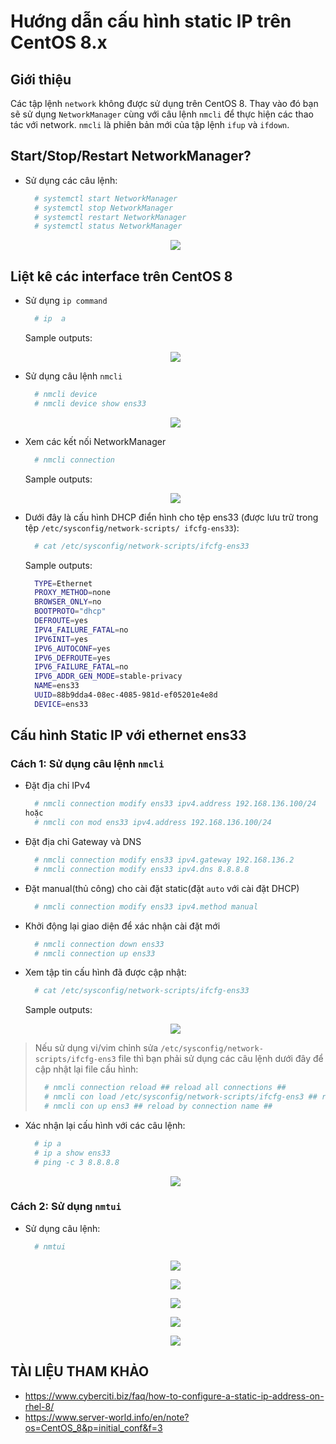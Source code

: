 # Hướng dẫn cấu hình static IP trên CentOS 8.x  


## Giới thiệu  
  Các tập lệnh `network` không được sử dụng trên CentOS 8. Thay vào đó bạn sẽ sử dụng `NetworkManager` cùng với câu lệnh `nmcli` để thực hiện các thao tác với network. `nmcli` là phiên bản mới của tập lệnh `ifup` và `ifdown`.  

## Start/Stop/Restart NetworkManager?
- Sử dụng các câu lệnh:  
  ```sh
    # systemctl start NetworkManager
    # systemctl stop NetworkManager
    # systemctl restart NetworkManager
    # systemctl status NetworkManager
  ```

  <p align="center"><img src="../../images/Centos8/network/1.png"></p>

## Liệt kê các interface trên CentOS 8
- Sử dụng `ip command`  

  ```sh
    # ip  a
  ```

  Sample outputs:

  <p align="center"><img src="../../images/Centos8/network/2.png"></p>

- Sử dụng câu lệnh `nmcli`  

  ```sh
    # nmcli device
    # nmcli device show ens33
  ```

  <p align="center"><img src="../../images/Centos8/network/3.png"></p>  

- Xem các kết nối NetworkManager  
  ```sh
    # nmcli connection
  ```  

  Sample outputs:

  <p align="center"><img src="../../images/Centos8/network/4.png"></p>

- Dưới đây là cấu hình DHCP điển hình cho tệp ens33 (được lưu trữ trong tệp `/etc/sysconfig/network-scripts/ ifcfg-ens33`): 

  ```sh
    # cat /etc/sysconfig/network-scripts/ifcfg-ens33
  ```  

  Sample outputs:

  ```sh
    TYPE=Ethernet
    PROXY_METHOD=none
    BROWSER_ONLY=no
    BOOTPROTO="dhcp"
    DEFROUTE=yes
    IPV4_FAILURE_FATAL=no
    IPV6INIT=yes
    IPV6_AUTOCONF=yes
    IPV6_DEFROUTE=yes
    IPV6_FAILURE_FATAL=no
    IPV6_ADDR_GEN_MODE=stable-privacy
    NAME=ens33
    UUID=88b9dda4-08ec-4085-981d-ef05201e4e8d
    DEVICE=ens33
  ```

## Cấu hình Static IP với ethernet ens33  
### Cách 1: Sử dụng câu lệnh `nmcli`  
- Đặt địa chỉ IPv4
  ```sh
    # nmcli connection modify ens33 ipv4.address 192.168.136.100/24
  hoặc  
    # nmcli con mod ens33 ipv4.address 192.168.136.100/24
  ```

- Đặt địa chỉ Gateway và DNS
  ```sh
    # nmcli connection modify ens33 ipv4.gateway 192.168.136.2
    # nmcli connection modify ens33 ipv4.dns 8.8.8.8
  ```

- Đặt manual(thủ công) cho cài đặt static(đặt `auto` với cài đặt DHCP)  
  ```sh
    # nmcli connection modify ens33 ipv4.method manual
  ```

- Khởi động lại giao diện để xác nhận cài đặt mới
  ```sh
    # nmcli connection down ens33
    # nmcli connection up ens33
  ```

- Xem tập tin cấu hình đã được cập nhật:  
  ```sh
    # cat /etc/sysconfig/network-scripts/ifcfg-ens33
  ```  

  Sample outputs:

  <p align="center"><img src="../../images/Centos8/network/5.png">  

> Nếu sử dụng vi/vim chỉnh sửa `/etc/sysconfig/network-scripts/ifcfg-ens3` file thì bạn phải sử dụng các câu lệnh dưới đây để cập nhật lại file cấu hình:  
>  ```sh
>    # nmcli connection reload ## reload all connections ##
>    # nmcli con load /etc/sysconfig/network-scripts/ifcfg-ens3 ## reload only ens3 by config file ##
>    # nmcli con up ens3 ## reload by connection name ##
>  ```

- Xác nhận lại cấu hình với các câu lệnh: 
  ```sh
    # ip a
    # ip a show ens33
    # ping -c 3 8.8.8.8
  ```

  <p align="center"><img src="../../images/Centos8/network/6.png"></p>


### Cách 2: Sử dụng `nmtui`  
- Sử dụng câu lệnh:  
  ```sh
    # nmtui
  ```

  <p align="center"><img src="../../images/Centos8/network/7.png"></p>   

  <p align="center"><img src="../../images/Centos8/network/8.png"></p> 

  <p align="center"><img src="../../images/Centos8/network/9.png"></p> 

  <p align="center"><img src="../../images/Centos8/network/10.png"></p> 

  <p align="center"><img src="../../images/Centos8/network/11.png"></p> 

## TÀI LIỆU THAM KHẢO
- https://www.cyberciti.biz/faq/how-to-configure-a-static-ip-address-on-rhel-8/
- https://www.server-world.info/en/note?os=CentOS_8&p=initial_conf&f=3